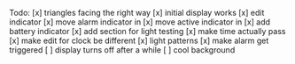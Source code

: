 Todo:
[x] triangles facing the right way
[x] initial display works
[x] edit indicator
[x] move alarm indicator in
[x] move active indicator in
[x] add battery indicator
[x] add section for light testing
[x] make time actually pass
[x] make edit for clock be different
[x] light patterns
[x] make alarm get triggered
[ ] display turns off after a while
[ ] cool background